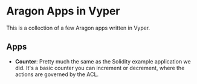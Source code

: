 # Aragon Apps in Vyper

This is a collection of a few Aragon apps written in Vyper.

## Apps

- **Counter**: Pretty much the same as the Solidity example application we did. It's a basic counter you can increment or decrement, where the actions are governed by the ACL.
